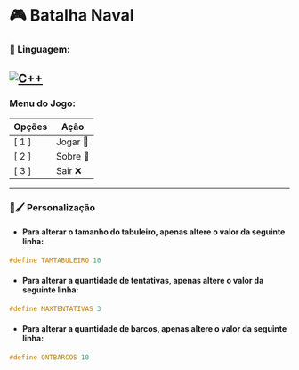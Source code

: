 # 🎮 Batalha Naval
 
### 🚀 Linguagem: 
[![C++](https://img.shields.io/badge/-C++-0E0E0F?style=flat&logo=C++)](https://github.com/LucasLima337)
---

### Menu do Jogo:
Opções   | Ação
--------- | ------
[ 1 ] | Jogar 👦
[ 2 ] | Sobre 📖
[ 3 ] | Sair ❌
---

### 🎨🖌 Personalização
* #### Para alterar o tamanho do tabuleiro, apenas altere o valor da seguinte linha:
```c++
#define TAMTABULEIRO 10
```
* #### Para alterar a quantidade de tentativas, apenas altere o valor da seguinte linha:
```c++
#define MAXTENTATIVAS 3
```
* #### Para alterar a quantidade de barcos, apenas altere o valor da seguinte linha:
```c++
#define QNTBARCOS 10
```
